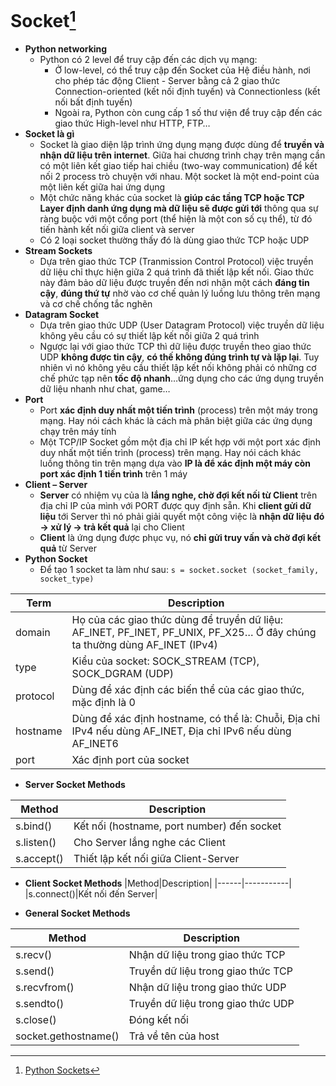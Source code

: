 # Socket[^1]
- **Python networking**
  - Python có 2 level để truy cập đến các dịch vụ mạng:
    - Ở low-level, có thể truy cập đến Socket của Hệ điều hành, nơi cho phép tác động Client - Server bằng cả 2 giao thức Connection-oriented (kết nối định tuyến) và Connectionless (kết nối bất định tuyến)
    - Ngoài ra, Python còn cung cấp 1 số thư viện để truy cập đến các giao thức High-level như HTTP, FTP…
- **Socket là gì**
  - Socket là giao diện lập trình ứng dụng mạng được dùng để **truyền và nhận dữ liệu trên internet**. Giữa hai chương trình chạy trên mạng cần có một liên kết giao tiếp hai chiều (two-way communication) để kết nối 2 process trò chuyện với nhau. Một socket là một end-point của một liên kết giữa hai ứng dụng
  - Một chức năng khác của socket là **giúp các tầng TCP hoặc TCP Layer định danh ứng dụng mà dữ liệu sẽ được gửi tới** thông qua sự ràng buộc với một cổng port (thể hiện là một con số cụ thể), từ đó tiến hành kết nối giữa client và server
  - Có 2 loại socket thường thấy đó là dùng giao thức TCP hoặc UDP
- **Stream Sockets**
  - Dựa trên giao thức TCP (Tranmission Control Protocol) việc truyền dữ liệu chỉ thực hiện giữa 2 quá trình đã thiết lập kết nối. Giao thức này đảm bảo dữ liệu được truyền đến nơi nhận một cách **đáng tin cậy**, **đúng thứ tự** nhờ vào cơ chế quản lý luồng lưu thông trên mạng và cơ chế chống tắc nghẽn
- **Datagram Socket**
  - Dựa trên giao thức UDP (User Datagram Protocol) việc truyền dữ liệu không yêu cầu có sự thiết lập kết nối giữa 2 quá trình
  - Ngược lại với giao thức TCP thì dữ liệu được truyền theo giao thức UDP **không được tin cậy**, **có thế không đúng trình tự và lặp lại**. Tuy nhiên vì nó không yêu cầu thiết lập kết nối không phải có những cơ chế phức tạp nên **tốc độ nhanh**…ứng dụng cho các ứng dụng truyền dữ liệu nhanh như chat, game…
- **Port**
  - Port **xác định duy nhất một tiến trình** (process) trên một máy trong mạng. Hay nói cách khác là cách mà phân biệt giữa các ứng dụng chạy trên máy tính
  - Một TCP/IP Socket gồm một địa chỉ IP kết hợp với một port xác định duy nhất một tiến trình (process) trên mạng. Hay nói cách khác luồng thông tin trên mạng dựa vào **IP là để xác định một máy còn port xác định 1 tiến trình** trên 1 máy
- **Client – Server**
  - **Server** có nhiệm vụ của là **lắng nghe, chờ đợi kết nối từ Client** trên địa chỉ IP của mình với PORT được quy định sẵn. Khi **client gửi dữ liệu** tới Server thì nó phải giải quyết một công việc là **nhận dữ liệu đó -> xử lý -> trả kết quả** lại cho Client
  - **Client** là ứng dụng được phục vụ, nó **chỉ gửi truy vấn và chờ đợi kết quả** từ Server
- **Python Socket**
  - Để tạo 1 socket ta làm như sau: `s = socket.socket (socket_family, socket_type)`

|Term|Description|
|----|-----------|
|domain|Họ của các giao thức dùng để truyền dữ liệu: AF_INET, PF_INET, PF_UNIX, PF_X25… Ở đây chúng ta thường dùng AF_INET (IPv4)|
|type|Kiểu của socket: SOCK_STREAM (TCP), SOCK_DGRAM (UDP)|
|protocol|Dùng để xác định các biến thể của các giao thức, mặc định là 0|
|hostname|Dùng để xác định hostname, có thể là: Chuỗi, Địa chỉ IPv4 nếu dùng AF_INET, Địa chỉ IPv6 nếu dùng AF_INET6|
|port|Xác định port của socket|

- **Server Socket Methods**

|Method|Description|
|------|-----------|
|s.bind()|Kết nối (hostname, port number) đến socket|
|s.listen()|Cho Server lắng nghe các Client|
|s.accept()|Thiết lập kết nối giữa Client-Server|

- **Client Socket Methods**
|Method|Description|
|------|-----------|
|s.connect()|Kết nối đến Server|

- **General Socket Methods**

|Method|Description|
|------|-----------|
|s.recv()|Nhận dữ liệu trong giao thức TCP|
|s.send()|Truyền dữ liệu trong giao thức TCP|
|s.recvfrom()|Nhận dữ liệu trong giao thức UDP|
|s.sendto()|Truyền dữ liệu trong giao thức UDP|
|s.close()|Đóng kết nối|
|socket.gethostname()|Trả về tên của host|

[^1]: [Python Sockets](https://pailema.edu.vn/cdn/uploadv2/news/1582267553_basic_lesson-13-python-socket.pdf)